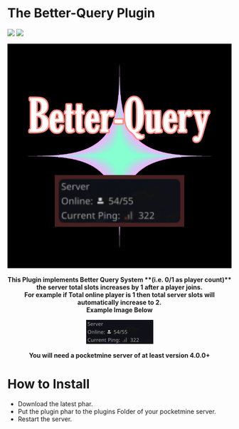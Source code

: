 # The Better-Query Plugin 
<a href="https://poggit.pmmp.io/p/BetterQuery"><img src="https://poggit.pmmp.io/shield.api/BetterQuery"></a> 
<a href="https://poggit.pmmp.io/p/BetterQuery"><img src="https://poggit.pmmp.io/shield.state/BetterQuery"></a>

![Plugin Icon](assets/icon.png)

<div align="center"><strong><p>This Plugin implements Better Query System **(i.e. 0/1 as player count)** <br> the server total slots increases by 1 after a player joins. <br> For example if Total online player is 1 then total server slots will automatically increase to 2. <br> Example Image Below </p>

![Plugin example image](assets/example.png)

<p>You will need a pocketmine server of at least version 4.0.0+</strong></div>


# How to Install
- Download the latest phar.
- Put the plugin phar to the plugins Folder of your pocketmine server.
- Restart the server. 
